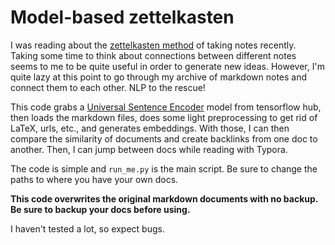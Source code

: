 # Model-based zettelkasten

I was reading about the [zettelkasten method](https://zettelkasten.de/) of
taking notes recently. Taking some time to think about connections between
different notes seems to me to be quite useful in order to generate new ideas. 
However, I'm quite lazy at this point to go through my archive of markdown notes
and connect them to each other. NLP to the rescue! 

This code grabs a [Universal Sentence
Encoder](https://www.tensorflow.org/hub/tutorials/semantic_similarity_with_tf_hub_universal_encoder)
model from tensorflow hub, then loads the markdown files, does some light
preprocessing to get rid of LaTeX, urls, etc., and generates embeddings. With
those, I can then compare the similarity of documents and create backlinks from
one doc to another. Then, I can jump between docs while reading
with Typora.


The code is simple and `run_me.py` is the main script. Be sure to change the paths to where you have your own docs. 

**This code overwrites the original markdown documents with no backup. Be sure to backup your docs before using.**

I haven't tested a lot, so expect bugs. 
